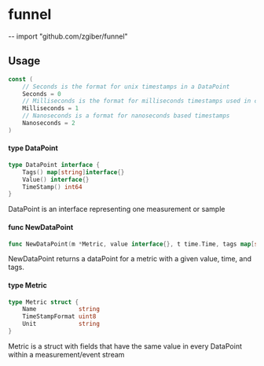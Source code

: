 # funnel
--
    import "github.com/zgiber/funnel"


## Usage

```go
const (
	// Seconds is the format for unix timestamps in a DataPoint
	Seconds = 0
	// Milliseconds is the format for milliseconds timestamps used in certain databases
	Milliseconds = 1
	// Nanoseconds is a format for nanoseconds based timestamps
	Nanoseconds = 2
)
```

#### type DataPoint

```go
type DataPoint interface {
	Tags() map[string]interface{}
	Value() interface{}
	TimeStamp() int64
}
```

DataPoint is an interface representing one measurement or sample

#### func  NewDataPoint

```go
func NewDataPoint(m *Metric, value interface{}, t time.Time, tags map[string]interface{}) DataPoint
```
NewDataPoint returns a dataPoint for a metric with a given value, time, and
tags.

#### type Metric

```go
type Metric struct {
	Name            string
	TimeStampFormat uint8
	Unit            string
}
```

Metric is a struct with fields that have the same value in every DataPoint
within a measurement/event stream
